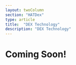 ```yaml
---
layout: twoColumn
section: "HATDex"
type: article
title:  "DEX Technology"
description: "DEX Technology"
---
```


# Coming Soon!
